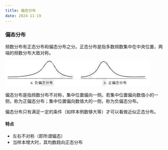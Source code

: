 ```yaml
---
title: 偏态分布
date: 2024-11-19
---
```


### 偏态分布

频数分布有正态分布和偏态分布之分。正态分布是指多数频数集中在中央位置，两端的频数分布大致对称。

![偏态分布](imgs/偏态分布.png)


偏态分布是指频数分布不对称，集中位置偏向一侧。若集中位置偏向数值小的一侧，称为正偏态分布；集中位置偏向数值大的一侧，称为负偏态分布。

偏态分布只有满足一定的条件（如样本例数够大等）才可以看做近似正态分布。

#### 特点
- 左右不对称（即所谓偏态）
- 当样本增大时，其均数趋向正态分布